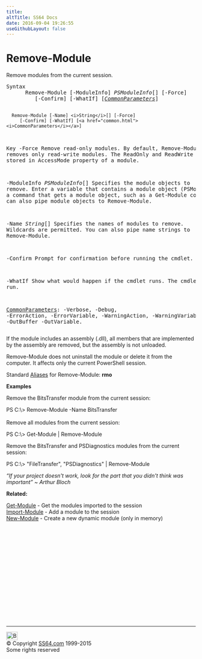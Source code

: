 ```yaml
---
title:
altTitle: SS64 Docs
date: 2016-09-04 19:26:55
useGithubLayout: false
---
```

<!-- #BeginLibraryItem "/Library/head_ps.lbi" --><!-- #EndLibraryItem --><h1>Remove-Module</h1> 
<p>Remove modules from the current session.</p>
<pre>Syntax
      Remove-Module [-ModuleInfo] <i>PSModuleInfo</i>[] [-Force]
         [-Confirm] [-WhatIf] [<a href="common.html"><i>CommonParameters</i></a>]

      Remove-Module [-Name] <i>String</i>[] [-Force]
         [-Confirm] [-WhatIf] [<a href="common.html"><i>CommonParameters</i></a>]

Key
   -Force 
       Remove read-only modules. By default, Remove-Module removes only read-write modules.
       The ReadOnly and ReadWrite values are stored in AccessMode property of a module.

   -ModuleInfo <i>PSModuleInfo</i>[]
       Specifies the module objects to remove.
       Enter a variable that contains a module object (PSModuleInfo) or a command
       that gets a module object, such as a Get-Module command. You can also pipe
       module objects to Remove-Module.

   -Name <i>String</i>[]
       Specifies the names of modules to remove.  Wildcards are permitted.
       You can also pipe name strings to Remove-Module.

   -Confirm
       Prompt for confirmation before running the cmdlet.

   -WhatIf
       Show what would happen if the cmdlet runs. The cmdlet is not run.

   <a href="common.html">CommonParameters</a>:
       -Verbose, -Debug, -ErrorAction, -ErrorVariable, -WarningAction, -WarningVariable,
       -OutBuffer -OutVariable.</pre>
<p>If the module includes an assembly (.dll), all members that are implemented by the assembly are removed, but the      assembly is not unloaded.          </p>
<p>Remove-Module does not uninstall the module or delete it from the computer. It affects only the current       PowerShell session.</p>
<p>Standard <a href="get-alias.html">Aliases</a> for Remove-Module:<span class="code"> <b>rmo</b></span></p>
<p><b>Examples</b></p>
<p>Remove the BitsTransfer module from the current session:</p>
<p><span class="code">PS C:\&gt; Remove-Module -Name BitsTransfer</span> <br>
  <br>
Remove all modules from the current session:</p>
<p class="code">PS C:\&gt; Get-Module | Remove-Module</p>
<p>Remove the BitsTransfer and PSDiagnostics modules from the current session:</p>
<p><span class="code">PS C:\&gt; "FileTransfer", "PSDiagnostics" | Remove-Module</span></p>
<p class="quote"><i>“If your project doesn't work, look for the part that you didn't think was important”</i><i> ~ Arthur Bloch</i></p>
<p><b>Related:</b></p>
<p><a href="get-module.html">Get-Module</a> -   Get the modules imported to the session<br>
<a href="import-module.html">Import-Module</a> -   Add a module to the session <br>
<a href="new-module.html">New-Module</a> -   Create a new dynamic module (only in memory) <br>
</p><!-- #BeginLibraryItem "/Library/foot_ps.lbi" --><p>
<!-- PowerShell300 -->
<ins class="adsbygoogle" style="display:inline-block;width:300px;height:250px" data-ad-client="ca-pub-6140977852749469" data-ad-slot="6253539900"></ins>
<script>
(adsbygoogle = window.adsbygoogle || []).push({});
</script></p>
<hr>
<div id="bl" class="footer"><a href="remove-module.html#"><img src="../images/top.png" width="30" height="22" alt="Back to the Top"></a></div>
<div id="br" class="footer, tagline">© Copyright <a href="../index.html">SS64.com</a> 1999-2015<br>
Some rights reserved</div><!-- #EndLibraryItem -->

